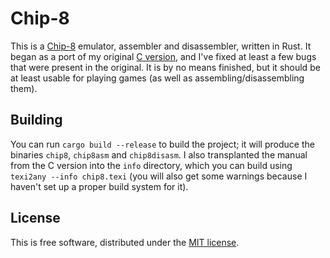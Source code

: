 # Chip-8

This is a [Chip-8](https://en.wikipedia.org/wiki/CHIP-8) emulator, assembler
and disassembler, written in Rust.  It began as a port of my original [C
version](https://github.com/ianprime0509/chip8-c), and I've fixed at least a
few bugs that were present in the original.  It is by no means finished, but it
should be at least usable for playing games (as well as
assembling/disassembling them).

## Building

You can run `cargo build --release` to build the project; it will produce the
binaries `chip8`, `chip8asm` and `chip8disasm`.  I also transplanted the manual
from the C version into the `info` directory, which you can build using
`texi2any --info chip8.texi` (you will also get some warnings because I haven't
set up a proper build system for it).

## License

This is free software, distributed under the [MIT
license](https://opensource.org/licenses/MIT).
